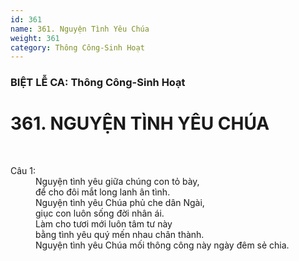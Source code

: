 ```yaml
---
id: 361
name: 361. Nguyện Tình Yêu Chúa
weight: 361
category: Thông Công-Sinh Hoạt
---
```

<h3 class="category"><span data-category="top">BIỆT LỄ CA</span>: <span data-category="sub">Thông Công-Sinh Hoạt</span></h3><h1><span>361. </span>NGUYỆN TÌNH YÊU CHÚA</h1><p class="info">     <span data-info="songwriter"></span>    <br/><span data-info="composer"></span></p><dl>     <dt>Câu 1:</dt>    <dd data-verse="1">Nguyện tình yêu giữa chúng con tỏ bày,         <br/>để cho đôi mắt long lanh ân tình.         <br/>Nguyện tình yêu Chúa phủ che dân Ngài,         <br/>giục con luôn sống đời nhân ái.         <br/>Làm cho tươi mới luôn tâm tư này        <br/>bằng tình yêu quý mến nhau chân thành.         <br/>Nguyện tình yêu Chúa mối thông công này ngày đêm sẻ chia.    </dd></dl>
